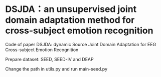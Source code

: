 # DSJDA：an unsupervised joint domain adaptation method for cross-subject emotion recognition
Code of paper DSJDA: dynamic Source Joint Domain Adaptation for EEG Cross-subject Emotion Recognition

Prepare dataset: SEED, SEED-IV and DEAP

Change the path in utils.py and run main-seed.py
